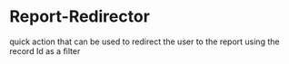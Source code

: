 # Report-Redirector
quick action that can be used to redirect the user to the report using the record Id as a filter
